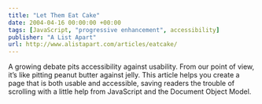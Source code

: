 ```yaml
---
title: "Let Them Eat Cake"
date: 2004-04-16 00:00:00 +00:00
tags: [JavaScript, "progressive enhancement", accessibility]
publisher: "A List Apart"
url: http://www.alistapart.com/articles/eatcake/
---
```


A growing debate pits accessibility against usability. From our point of view, it’s like pitting peanut butter against jelly. This article helps you create a page that is both usable and accessible, saving readers the trouble of scrolling with a little help from JavaScript and the Document Object Model.
